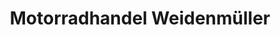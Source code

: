 ---
title: "Motorradhandel Weidenmüller"
url: /freiberg/motorradhandel-weidenmueller/
shop: Motorrad
---